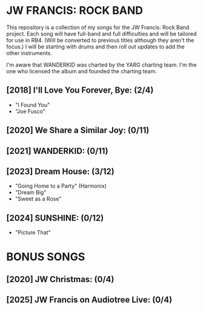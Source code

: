 # JW FRANCIS: ROCK BAND

This repository is a collection of my songs for the JW Francis: Rock Band project.
Each song will have full-band and full difficulties and will be tailored for use in RB4. (Will be converted to previous titles although they aren't the focus.)
I will be starting with drums and then roll out updates to add the other instruments.

I'm aware that WANDERKID was charted by the YARG charting team. I'm the one who licensed the album and founded the charting team. 

## [2018] I'll Love You Forever, Bye: (2/4)
* "I Found You"
* "Joe Fusco"
## [2020] We Share a Similar Joy: (0/11)
## [2021] WANDERKID: (0/11)
## [2023] Dream House: (3/12)
* "Going Home to a Party" (Harmonix)
* "Dream Big"
* "Sweet as a Rose"
## [2024] SUNSHINE: (0/12)
* "Picture That"
# BONUS SONGS

## [2020] JW Christmas: (0/4)
## [2025] JW Francis on Audiotree Live: (0/4)
